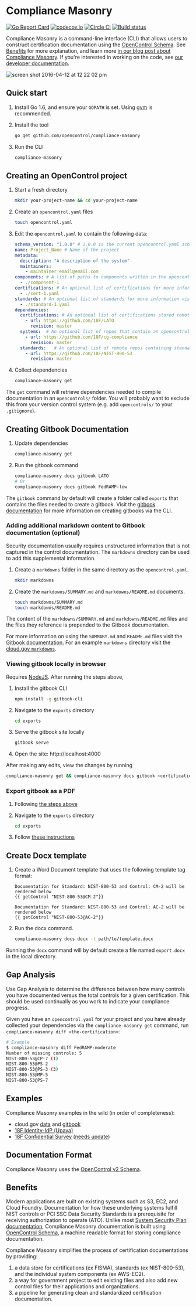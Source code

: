 # Compliance Masonry

[![Go Report Card](https://goreportcard.com/badge/github.com/opencontrol/compliance-masonry)](https://goreportcard.com/report/github.com/opencontrol/compliance-masonry)
[![codecov.io](https://codecov.io/github/opencontrol/compliance-masonry/coverage.svg?branch=master)](https://codecov.io/github/opencontrol/compliance-masonry?branch=master)
[![Circle CI](https://circleci.com/gh/opencontrol/compliance-masonry/tree/master.svg?style=svg)](https://circleci.com/gh/opencontrol/compliance-masonry/tree/master)
[![Build status](https://ci.appveyor.com/api/projects/status/jjjo83ewacbwnthy/branch/master?svg=true)](https://ci.appveyor.com/project/opencontrol/compliance-masonry/branch/master)

Compliance Masonry is a command-line interface (CLI) that allows users to construct certification documentation using the [OpenControl Schema](https://github.com/opencontrol/schemas). See [Benefits](#benefits) for more explanation, and learn more [in our blog post about Compliance Masonry](https://18f.gsa.gov/2016/04/15/compliance-masonry-buildling-a-risk-management-platform/). If you're interested in working on the code, see [our developer documentation](CONTRIBUTING.md#development).

![screen shot 2016-04-12 at 12 22 02 pm](https://cloud.githubusercontent.com/assets/4596845/14469165/5d27495c-00b1-11e6-9d28-327938463adf.png)

## Quick start

1. Install Go 1.6, and ensure your `GOPATH` is set. Using [gvm](https://github.com/moovweb/gvm) is recommended.
1. Install the tool

    ```bash
    go get github.com/opencontrol/compliance-masonry
    ```

1. Run the CLI

    ```bash
    compliance-masonry
    ```

## Creating an OpenControl project

1. Start a fresh directory

    ```bash
    mkdir your-project-name && cd your-project-name
    ```

1. Create an `opencontrol.yaml` files

    ```bash
    touch opencontrol.yaml
    ```

1. Edit the `opencontrol.yaml` to contain the following data:

    ```yaml
    schema_version: "1.0.0" # 1.0.0 is the current opencontrol.yaml schema version
    name: Project_Name # Name of the project
    metadata:
      description: "A description of the system"
      maintainers:
        - maintainer_email@email.com
    components: # A list of paths to components written in the opencontrol format for more information view: https://github.com/opencontrol/schemas
      - ./component-1
    certifications: # An optional list of certifications for more information visit: https://github.com/opencontrol/schemas
      - ./cert-1.yaml
    standards: # An optional list of standards for more information visit: https://github.com/opencontrol/schemas
      - ./standard-1.yaml
    dependencies:
      certifications: # An optional list of certifications stored remotely
        - url: https://github.com/18F/LATO
          revision: master
      systems:  # An optional list of repos that contain an opencontrol.yaml stored remotely
        - url: https://github.com/18F/cg-compliance
          revision: master
      standards:   # An optional list of remote repos containing standards info that contain an opencontrol.yaml
        - url: https://github.com/18F/NIST-800-53
          revision: master
    ```

1. Collect dependencies

    ```bash
    compliance-masonry get
    ```

The `get` command will retrieve dependencies needed to compile documentation in an `opencontrols/` folder. You will probably want to exclude this from your version control system (e.g. add `opencontrols/` to your `.gitignore`).

## Creating Gitbook Documentation

1. Update dependencies

    ```bash
    compliance-masonry get
    ```

1. Run the gitbook command

    ```bash
    compliance-masonry docs gitbook LATO
    # Or
    compliance-masonry docs gitbook FedRAMP-low
    ```

The `gitbook` command by default will create a folder called `exports` that contains the files needed to create a gitbook. Visit the [gitbook documentation](https://github.com/GitbookIO/gitbook-cli) for more information on creating gitbooks via the CLI.

### Adding additional markdown content to Gitbook documentation (optional)
Security documentation usually requires unstructured information that is not captured in the control documentation. The `markdowns` directory can be used to add this supplemental information.

1. Create a `markdowns` folder in the same directory as the `opencontrol.yaml`.

    ```bash
    mkdir markdowns
    ```

2. Create the `markdowns/SUMMARY.md` and `markdowns/README.md` documents.
    ```bash
    touch markdowns/SUMMARY.md
    touch markdowns/README.md
    ```

The content of the `markdowns/SUMMARY.md` and `markdowns/README.md` files and the files they reference is prepended to the Gitbook documentation.

For more information on using the `SUMMARY.md` and `README.md` files visit the [Gitbook documentation.](http://toolchain.gitbook.com/structure.html) For an example `markdowns` directory visit the [cloud.gov `markdowns`](https://github.com/18F/cg-compliance/tree/master/markdowns).


### Viewing gitbook locally in browser

Requires [NodeJS](https://nodejs.org/). After running the steps above,

1. Install the gitbook CLI

    ```bash
    npm install -g gitbook-cli
    ```

1. Navigate to the `exports` directory

    ```bash
    cd exports
    ```

1. Serve the gitbook site locally

    ```bash
    gitbook serve
    ```

1. Open the site: http://localhost:4000

After making any edits, view the changes by running

```bash
compliance-masonry get && compliance-masonry docs gitbook <certification>
```

### Export gitbook as a PDF

1. Following [the steps above](#creating-gitbook-documentation)
1. Navigate to the `exports` directory

    ```bash
    cd exports
    ```

1. Follow [these instructions](http://toolchain.gitbook.com/ebook.html)

## Create Docx template

1. Create a Word Document template that uses the following template tag format:

    ```
    Documentation for Standard: NIST-800-53 and Control: CM-2 will be rendered below
    {{ getControl "NIST-800-53@CM-2"}}

    Documentation for Standard: NIST-800-53 and Control: AC-2 will be rendered below
    {{ getControl "NIST-800-53@AC-2"}}
    ```

1. Run the docx command.

    ```bash
    compliance-masonry docs docx -t path/to/template.docx
    ```

Running the `docx` command will by default create a file named `export.docx` in the local directory.

## Gap Analysis

Use Gap Analysis to determine the difference between how many controls you have documented versus the total controls for a given certification. This should be used continually as you work to indicate your compliance progress.

Given you have an `opencontrol.yaml` for your project and you have already collected your dependencies via the `compliance-masonry get` command, run `compliance-masonry diff <the-certification>`:

```bash
# Example
$ compliance-masonry diff FedRAMP-moderate
Number of missing controls: 5
NIST-800-53@CP-7 (1)
NIST-800-53@PS-2
NIST-800-53@PS-3 (3)
NIST-800-53@MP-5
NIST-800-53@PS-7
```

## Examples

Compliance Masonry examples in the wild (in order of completeness):

* cloud.gov [data](https://github.com/18F/cg-compliance) and [gitbook](https://compliance.cloud.gov/)
* [18F Identity-IdP (Upaya)](https://github.com/18F/identity-idp/tree/master/docs/security)
* [18F Confidential Survey](https://github.com/18F/cg-compliance/pull/33) ([needs update](https://github.com/18F/compliance-toolkit/issues/23))

## Documentation Format

Compliance Masonry uses the [OpenControl v2 Schema](https://github.com/opencontrol/schemas).

## Benefits

Modern applications are built on existing systems such as S3, EC2, and Cloud Foundry. Documentation for how these underlying systems fulfill NIST controls or PCI SSC Data Security Standards is a prerequisite for receiving authorization to operate (ATO). Unlike most [System Security Plan documentation](http://csrc.nist.gov/publications/nistpubs/800-18-Rev1/sp800-18-Rev1-final.pdf), Compliance Masonry documentation is built using [OpenControl Schema](https://github.com/opencontrol/schemas), a machine readable format for storing compliance documentation.

Compliance Masonry simplifies the process of certification documentations by providing:

1. a data store for certifications (ex FISMA), standards (ex NIST-800-53), and the individual system components (ex AWS-EC2).
1. a way for government project to edit existing files and also add new control files for their applications and organizations.
1. a pipeline for generating clean and standardized certification documentation.
